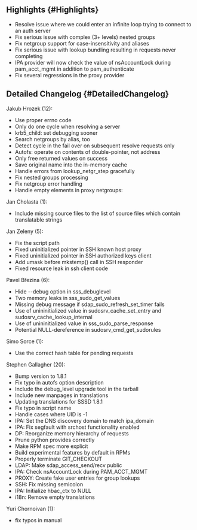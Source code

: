 Highlights {#Highlights}
----------

-   Resolve issue where we could enter an infinite loop trying to
    connect to an auth server
-   Fix serious issue with complex (3+ levels) nested groups
-   Fix netgroup support for case-insensitivity and aliases
-   Fix serious issue with lookup bundling resulting in requests never
    completing
-   IPA provider will now check the value of nsAccountLock during
    pam\_acct\_mgmt in addition to pam\_authenticate
-   Fix several regressions in the proxy provider

Detailed Changelog {#DetailedChangelog}
------------------

Jakub Hrozek (12):

-   Use proper errno code
-   Only do one cycle when resolving a server
-   krb5\_child: set debugging sooner
-   Search netgroups by alias, too
-   Detect cycle in the fail over on subsequent resolve requests only
-   Autofs: operate on contents of double-pointer, not address
-   Only free returned values on success
-   Save original name into the in-memory cache
-   Handle errors from lookup\_netgr\_step gracefully
-   Fix nested groups processing
-   Fix netgroup error handling
-   Handle empty elements in proxy netgroups:

Jan Cholasta (1):

-   Include missing source files to the list of source files which
    contain translatable strings

Jan Zeleny (5):

-   Fix the script path
-   Fixed uninitialized pointer in SSH known host proxy
-   Fixed uninitialized pointer in SSH authorized keys client
-   Add umask before mkstemp() call in SSH responder
-   Fixed resource leak in ssh client code

Pavel Březina (6):

-   Hide --debug option in sss\_debuglevel
-   Two memory leaks in sss\_sudo\_get\_values
-   Missing debug message if sdap\_sudo\_refresh\_set\_timer fails
-   Use of unininitialized value in sudosrv\_cache\_set\_entry and
    sudosrv\_cache\_lookup\_internal
-   Use of unininitialized value in sss\_sudo\_parse\_response
-   Potential NULL-dereference in sudosrv\_cmd\_get\_sudorules

Simo Sorce (1):

-   Use the correct hash table for pending requests

Stephen Gallagher (20):

-   Bump version to 1.8.1
-   Fix typo in autofs option description
-   Include the debug\_level upgrade tool in the tarball
-   Include new manpages in translations
-   Updating translations for SSSD 1.8.1
-   Fix typo in script name
-   Handle cases where UID is -1
-   IPA: Set the DNS discovery domain to match ipa\_domain
-   IPA: Fix segfault with srchost functionality enabled
-   DP: Reorganize memory hierarchy of requests
-   Prune python provides correctly
-   Make RPM spec more explicit
-   Build experimental features by default in RPMs
-   Properly terminate GIT\_CHECKOUT
-   LDAP: Make sdap\_access\_send/recv public
-   IPA: Check nsAccountLock during PAM\_ACCT\_MGMT
-   PROXY: Create fake user entries for group lookups
-   SSH: Fix missing semicolon
-   IPA: Initialize hbac\_ctx to NULL
-   i18n: Remove empty translations

Yuri Chornoivan (1):

-   fix typos in manual

